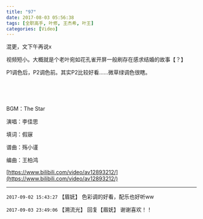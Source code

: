 ```yaml
---
title: "97"
date: 2017-08-03 05:56:38
tags: [全职高手, 叶修, 王杰希, 叶王]
categories: [Video]
---
```


<p dir="ltr"  >混更，文下午再说x</p> 
<p dir="ltr"  >视频短小。大概就是个老叶宛如花孔雀开屏一般刷存在感求结婚的故事【？】</p> 
<p dir="ltr"  >P1调色后，P2调色前。其实P2比较好看……微草绿调色很瞎。</p> 
<p dir="ltr"  >&nbsp;</p> 
<p dir="ltr"  >&nbsp;</p> 
<p dir="ltr"  >BGM：The Star</p> 
<p dir="ltr"  >演唱：李佳思&nbsp;</p> 
<p dir="ltr"  >填词：假寐&nbsp;</p> 
<p dir="ltr"  >谱曲：殇小谨&nbsp;</p> 
<p dir="ltr"  >编曲：王柏鸿</p>

[https://www.bilibili.com/video/av12893212/](https://www.bilibili.com/video/av12893212/)

<!-- more -->

---

`2017-09-02 15:43:27` 【眉妩】 色彩调的好看，配乐也好听ww

`2017-09-03 23:49:06` 【溯流光】 回复【眉妩】 谢谢喜欢！！
